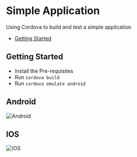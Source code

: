 # Simple Application

Using Cordova to build and test a simple application

- [Getting Started](https://cordova.apache.org/docs/en/latest/guide/cli/index.html)

## Getting Started

- Install the Pre-requisites
- Run `cordova build`
- Run `cordova emulate android`

## Android

![Android](https://i.imgur.com/MoE621C.jpg)

## IOS

![IOS](https://i.imgur.com/huPnNnN.png)
